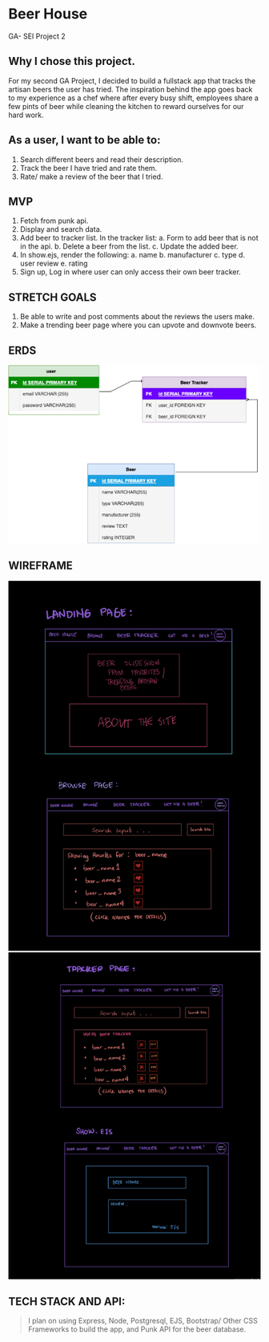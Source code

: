 # Beer House
GA- SEI Project 2
## Why I chose this project.
For my second GA Project, I decided to build a fullstack app that tracks the artisan beers the user has tried. The inspiration behind the app goes back to my experience as a chef where after every busy shift, employees share a few pints of beer while cleaning the kitchen to reward ourselves for our hard work. 

## As a user, I want to be able to:
1. Search different beers and read their description.
2. Track the beer I have tried and rate them.
3. Rate/ make a review of the beer that I tried.

## MVP 
1. Fetch from punk api.
2. Display and search data.
3. Add beer to tracker list.
    In the tracker list:
        a. Form to add beer that is not in the api.
        b. Delete a beer from the list.
        c. Update the added beer.
4. In show.ejs, render the following:
        a. name
        b. manufacturer
        c. type
        d. user review
        e. rating
5. Sign up, Log in where user can only access their own beer tracker.

## STRETCH GOALS
1. Be able to write and post comments about the reviews the users make.
2. Make a trending beer page where you can upvote and downvote beers.



## ERDS

![An ERD of my project](./ERD.drawio.png)

## WIREFRAME 
![Landing Page](./wireframes/landing.jpeg)
![Other Pages Wireframe](./wireframes/wf2.jpeg)

## TECH STACK AND API:
> I plan on using Express, Node, Postgresql, EJS, Bootstrap/ Other CSS Frameworks to build the app, and Punk API for the beer database.